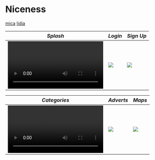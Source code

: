 # Niceness
[mica](https://github.com/micaela1830)
[lidia](https://github.com/LidiaParral)


*Splash* | *Login* | *Sign Up* |
  ----- |----- | ------ |
![](img/splash.mp4) | ![](img/login.jpg) | ![](img/signup.jpg)|

 *Categories* | *Adverts* | *Maps*
 ------ | ------ | ------
![](img/categories.mp4) | ![](img/adverts.jpg) | ![](img/maps.jpg)|
